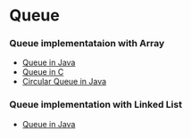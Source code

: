 # Queue
### Queue implementataion with Array
* [Queue in Java](Queue.java)
* [Queue in C](Queue.c)
* [Circular Queue in Java](CircularQueue.java)
### Queue implementation with Linked List
* [Queue in Java](Queuelist.java)
